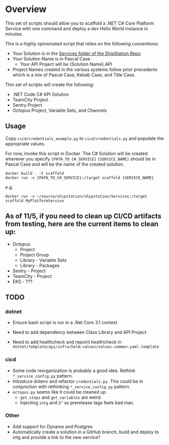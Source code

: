 # Overview
This set of scripts should allow you to scaffold a .NET C# Core Platform Service with one command and deploy a dev Hello World instance in minutes.

This is a highly opinionated script that relies on the following conventions:
* Your Solution is in the [Services folder of the ShipStation Repo](https://github.com/shipstation/shipstation/tree/master/Services)
* Your Solution Name is in Pascal Case
    * Your API Project will be {Solution Name}.API
* Project Names created in the various systems follow prior precedents which is a mix of Pascal Case, Kebab Case, and Title Case.

This set of scripts will create the following:
* .NET Code C# API Solution
* TeamCity Project
* Sentry Project
* Octopus Project, Variable Sets, and Channels

## Usage
Copy `cicd/credentials_example.py` to `cicd/credentials.py` and populate the appropriate values.

For now, invoke this script in Docker.
The C# Solution will be created wherever you specify `{PATH_TO_C#_SERVICE}`
`{SERVICE_NAME}` should be in Pascal Case and will be the name of the created solution.
```
docker build . -t scaffold
docker run -v {PATH_TO_C#_SERVICE}:/target scaffold {SERVICE_NAME}
```
e.g.
```
docker run -v ~/source/shipstation/shipstation/Services:/target scaffold MyPlatformService
```

## As of 11/5, if you need to clean up CI/CD artifacts from testing, here are the current items to clean up:
* Octopus
    * Project
    * Project Group
    * Library - Variable Sets
    * Library - Packages
* Sentry - Project
* TeamCity - Project
* EKS - ???

## TODO
### dotnet
* Ensure bash script is run in a .Net Core 3.1 context

* Need to add dependency between Class Library and API Project
* Need to add healthcheck and repoint healthcheck in `dotnet/template/api/infra/helm-values/values.common.yaml.template`

### cicd
* Some code reorganization is probably a good idea. Rethink `*_service_config.py` pattern.
* Introduce dotenv and refactor `credentials.py`. This could be in conjunction with rethinking `*_service_config.py` pattern.
* `octopus.py` seems like it could be cleaned up.
    * `get_steps` and `get_variables` are weird.
    * Injecting `intg` and `$^` as prerelease tags feels bad man.

### Other
* Add support for Dynamo and Postgres
* Automatically create a solution in a GitHub branch, build and deploy to intg and provide a link to the new service?
